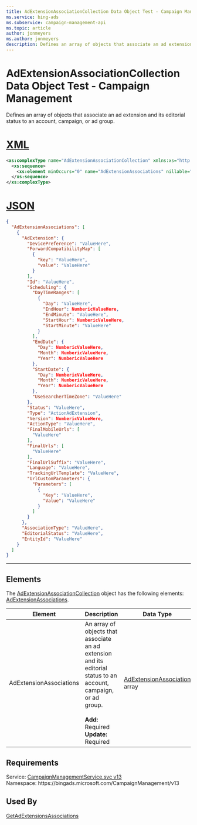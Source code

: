 ```yaml
---
title: AdExtensionAssociationCollection Data Object Test - Campaign Management
ms.service: bing-ads
ms.subservice: campaign-management-api
ms.topic: article
author: jonmeyers
ms.author: jonmeyers
description: Defines an array of objects that associate an ad extension and its editorial status to an account, campaign, or ad group.(test)
---
```

# AdExtensionAssociationCollection Data Object Test - Campaign Management
Defines an array of objects that associate an ad extension and its editorial status to an account, campaign, or ad group.

# [XML](#tab/xml)

```xml
<xs:complexType name="AdExtensionAssociationCollection" xmlns:xs="http://www.w3.org/2001/XMLSchema">
  <xs:sequence>
    <xs:element minOccurs="0" name="AdExtensionAssociations" nillable="true" type="tns:ArrayOfAdExtensionAssociation" />
  </xs:sequence>
</xs:complexType>
```

# [JSON](#tab/json)

```json
{
  "AdExtensionAssociations": [
    {
      "AdExtension": {
        "DevicePreference": "ValueHere",
        "ForwardCompatibilityMap": [
          {
            "key": "ValueHere",
            "value": "ValueHere"
          }
        ],
        "Id": "ValueHere",
        "Scheduling": {
          "DayTimeRanges": [
            {
              "Day": "ValueHere",
              "EndHour": NumbericValueHere,
              "EndMinute": "ValueHere",
              "StartHour": NumbericValueHere,
              "StartMinute": "ValueHere"
            }
          ],
          "EndDate": {
            "Day": NumbericValueHere,
            "Month": NumbericValueHere,
            "Year": NumbericValueHere
          },
          "StartDate": {
            "Day": NumbericValueHere,
            "Month": NumbericValueHere,
            "Year": NumbericValueHere
          },
          "UseSearcherTimeZone": "ValueHere"
        },
        "Status": "ValueHere",
        "Type": "ActionAdExtension",
        "Version": NumbericValueHere,
        "ActionType": "ValueHere",
        "FinalMobileUrls": [
          "ValueHere"
        ],
        "FinalUrls": [
          "ValueHere"
        ],
        "FinalUrlSuffix": "ValueHere",
        "Language": "ValueHere",
        "TrackingUrlTemplate": "ValueHere",
        "UrlCustomParameters": {
          "Parameters": [
            {
              "Key": "ValueHere",
              "Value": "ValueHere"
            }
          ]
        }
      },
      "AssociationType": "ValueHere",
      "EditorialStatus": "ValueHere",
      "EntityId": "ValueHere"
    }
  ]
}
```

-----

## <a name="elements"></a>Elements

The [AdExtensionAssociationCollection](adextensionassociationcollection.md) object has the following elements: [AdExtensionAssociations](#adextensionassociations).

|Element|Description|Data Type|
|-----------|---------------|-------------|
|<a name="adextensionassociations"></a>AdExtensionAssociations|An array of objects that associate an ad extension and its editorial status to an account, campaign, or ad group.<br/><br/>**Add:** Required<br/>**Update:** Required|[AdExtensionAssociation](adextensionassociation.md) array|

## Requirements
Service: [CampaignManagementService.svc v13](https://campaign.api.bingads.microsoft.com/Api/Advertiser/CampaignManagement/v13/CampaignManagementService.svc)  
Namespace: https\://bingads.microsoft.com/CampaignManagement/v13  

## Used By
[GetAdExtensionsAssociations](getadextensionsassociations.md)  
